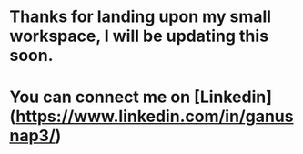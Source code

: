 # Thanks for landing upon my small workspace, I will be updating this soon.
# You can connect me on [Linkedin] (https://www.linkedin.com/in/ganusnap3/)
